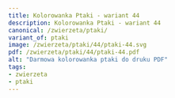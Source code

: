 ```yaml
---
title: Kolorowanka Ptaki - wariant 44
description: Kolorowanka Ptaki - wariant 44
canonical: /zwierzeta/ptaki/
variant_of: ptaki
image: /zwierzeta/ptaki/44/ptaki-44.svg
pdf: /zwierzeta/ptaki/44/ptaki-44.pdf
alt: "Darmowa kolorowanka ptaki do druku PDF"
tags:
- zwierzeta
- ptaki
---
```

